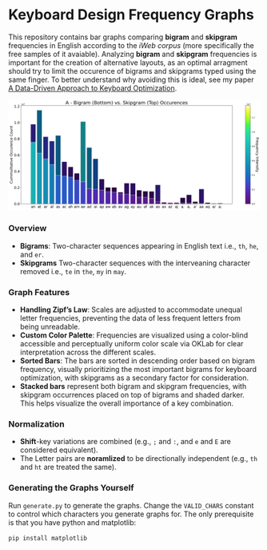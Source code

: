 # Keyboard Design Frequency Graphs

This repository contains bar graphs comparing **bigram** and **skipgram** frequencies in English according to the _iWeb corpus_ (more specifically the free samples of it avaiable).  Analyzing **bigram** and **skipgram** frequencies is important for the creation of alternative layouts, as an optimal arragment should try to limit the occurence of bigrams and skipgrams typed using the same finger. To better understand why avoiding this is ideal, see my paper [A Data-Driven Approach to Keyboard Optimization]([https://github.com/sekaha/DDAKO]).

![Skipgram and Bigram Comparison for A](out/A_Stats.png)


### Overview

- **Bigrams**: Two-character sequences appearing in English text i.e., `th`, `he`, and `er`. 
- **Skipgrams** Two-character sequences with the interveaning character removed i.e., `te` in `the`, `my` in `may`.

### Graph Features

- **Handling Zipf’s Law**: Scales are adjusted to accommodate unequal letter frequencies, preventing the data of less frequent letters from being unreadable.
- **Custom Color Palette**: Frequencies are visualized using a color-blind accessible and perceptually uniform color scale via OKLab for clear interpretation across the different scales.
- **Sorted Bars**: The bars are sorted in descending order based on bigram frequency, visually prioritizing the most important bigrams for keyboard optimization, with skipgrams as a secondary factor for consideration.
- **Stacked bars** represent both bigram and skipgram frequencies, with skipgram occurrences placed on top of bigrams and shaded darker. This helps visualize the overall importance of a key combination.

### Normalization

- **Shift**-key variations are combined (e.g., `;` and `:`, and `e` and `E` are considered equivalent).
- The Letter pairs are **noramlized** to be directionally independent (e.g., `th` and `ht` are treated the same).

### Generating the Graphs Yourself

Run `generate.py` to generate the graphs. Change the `VALID_CHARS` constant to control which characters you generate graphs for. The only prerequisite is that you have python and matplotlib:
```bash
pip install matplotlib
```
